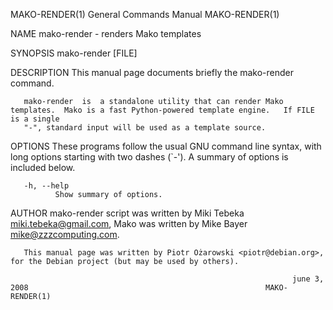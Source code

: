 MAKO-RENDER(1)                                                General Commands Manual                                               MAKO-RENDER(1)

NAME
       mako-render - renders Mako templates

SYNOPSIS
       mako-render [FILE]

DESCRIPTION
       This manual page documents briefly the mako-render command.

       mako-render  is  a standalone utility that can render Mako templates.  Mako is a fast Python-powered template engine.   If FILE is a single
       "-", standard input will be used as a template source.

OPTIONS
       These programs follow the usual GNU command line syntax, with long options starting with  two  dashes  (`-').   A  summary  of  options  is
       included below.

       -h, --help
              Show summary of options.

AUTHOR
       mako-render script was written by Miki Tebeka <miki.tebeka@gmail.com>, Mako was written by Mike Bayer <mike@zzzcomputing.com>.

       This manual page was written by Piotr Ożarowski <piotr@debian.org>, for the Debian project (but may be used by others).

                                                                   june 3, 2008                                                     MAKO-RENDER(1)
